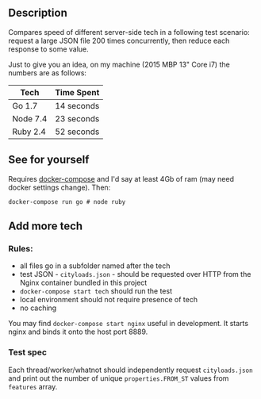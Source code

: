 ## Description

Compares speed of different server-side tech in a following test scenario: request a large JSON file 200 times concurrently, then reduce each response to some value.

Just to give you an idea, on my machine (2015 MBP 13" Core i7) the numbers are as follows:

| Tech | Time Spent    |
| -------------  | ------------- |
| Go 1.7         | 14 seconds    |
| Node 7.4       | 23 seconds    |
| Ruby 2.4       | 52 seconds    |

## See for yourself

Requires [docker-compose](https://docs.docker.com/compose/) and I'd say at least 4Gb of ram (may need docker settings change). Then:

```
docker-compose run go # node ruby
```

## Add more tech

### Rules:

- all files go in a subfolder named after the tech
- test JSON - `cityloads.json` - should be requested over HTTP from the Nginx container bundled in this project
- `docker-compose start tech` should run the test
- local environment should not require presence of tech 
- no caching

You may find `docker-compose start nginx` useful in development. It starts nginx and binds it onto the host port 8889. 

### Test spec

Each thread/worker/whatnot should independently request `cityloads.json` and print out the number of unique `properties.FROM_ST` values from `features` array.
